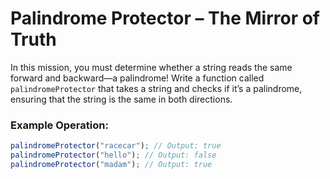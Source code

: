 # Palindrome Protector – The Mirror of Truth

In this mission, you must determine whether a string reads the same forward and backward—a palindrome! Write a function called `palindromeProtector` that takes a string and checks if it’s a palindrome, ensuring that the string is the same in both directions.

### Example Operation:

```js
palindromeProtector("racecar"); // Output: true
palindromeProtector("hello"); // Output: false
palindromeProtector("madam"); // Output: true
```
